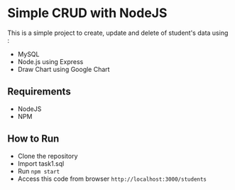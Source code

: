 # Simple CRUD with NodeJS
This is a simple project to create, update and delete of student's data using :
* MySQL
* Node.js using Express
* Draw Chart using Google Chart

## Requirements
* NodeJS
* NPM

## How to Run
* Clone the repository
* Import task1.sql
* Run `npm start`
* Access this code from browser `http://localhost:3000/students`
